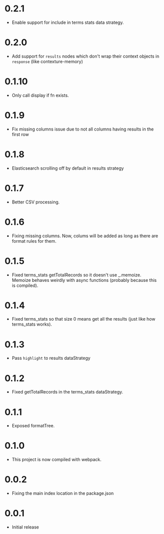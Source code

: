 # 0.2.1
* Enable support for include in terms stats data strategy.

# 0.2.0
* Add support for `results` nodes which don't wrap their context objects in `response` (like contexture-memory)

# 0.1.10
* Only call display if fn exists.

# 0.1.9
* Fix missing columns issue due to not all columns having results in the first row

# 0.1.8
* Elasticsearch scrolling off by default in results strategy

# 0.1.7
* Better CSV processing.

# 0.1.6
* Fixing missing columns. Now, colums will be added as long as there
  are format rules for them.

# 0.1.5
* Fixed terms_stats getTotalRecords so it doesn't use _.memoize.
  Memoize behaves weirdly with async functions (probably because this
  is compiled).

# 0.1.4
* Fixed terms_stats so that size 0 means get all the results (just like how terms_stats works).

# 0.1.3
* Pass `highlight` to results dataStrategy

# 0.1.2
* Fixed getTotalRecords in the terms_stats dataStrategy.

# 0.1.1
* Exposed formatTree.

# 0.1.0
* This project is now compiled with webpack.

# 0.0.2
* Fixing the main index location in the package.json

# 0.0.1
* Initial release
